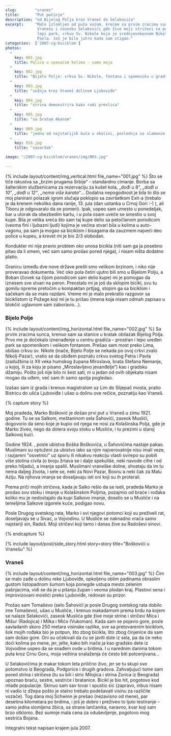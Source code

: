 ```yaml
---
slug:        "vranes"
title:       "Put počinje"
description: "od Bijelog Polja kroz Vraneš do Selakovića"
excerpt:     "Malo izlomljen od puta vozom, krećem sa prvim zracima sunca sa bjelopoljske železničke stanice prema
              Vranešu i zaseoku Selakovići gde žive moji stričevi sa porodicama. Usput obilazim Bijelo Polje, mali
              lepi park, crkvu Sv. Nikole koja je srednjevekovnom Nikolj-pazaru dala ime i čuvenu crkvu Sv. Petra i
              Pavla. Još je bilo jutro kada sam stigao."
categories:  ['2007-cg-biciklom']
photos:
  -
    key: 001.jpg
    title: Polica u spavaćim kolima - samo moja
  -
    key: 002.jpg
    title: "Bijelo Polje: crkva Sv. Nikole, fontana i spomeniku u gradskom parku, crkva Sv. Petra i Pavla"
  -
    key: 003.jpg
    title: "vožnja kroz Vraneš dolinom Ljuboviđe"
  -
    key: 004.jpg
    title: "strina demonstrira kako radi preslica"
  -
    key: 005.jpg
    title: "sa bratom Akanom"
  -
    key: 009.jpg
    title: "jedna od najstarijih kuća u okolini, poslednja sa slamenim krovom"
  -
    key: 010.jpg
    title: "savardak"

image: "/2007-cg-biciklom/vranes/img/003.jpg"
  
---
```


{% include layout/content/img_vertical.html file_name="001.jpg" %}
Što se tiče iskustva sa „brzim prugama Srbije“ - standardno cimanje. Borba sa šalterskim službenicama za rezervaciju za kušet 
kola, „dođi u 8“, *„dođi u 10“*, *„dođi u 12“*, *„nema više karata“*... Dodatna nepogodnost je bila to što se moj planirani 
polazak igrom slučaja poklopio sa završetkom Exit-a (trebalo je da krenem nekoliko dana ranije, 13. jula (dan ustanka u 
Crnoj Gori :-) ), ali Tiboru je odgovaralo da se pomeri). Ipak, uspeo sam umesto u ponedeljak, bar u utorak da obezbedim kartu, 
i u pola osam uveče se smestio u svoj kupe. Bila je velika sreća što sam taj kupe delio sa petočlanom porodicom (veoma 
fini i ljubazni ljudi) kojima je većina stvari bila u kolima u auto-vagonu, pa sam ja mogao sa biciklom i bisagama da 
zauzmem najveći deo police u kupeu, a krevet mi je bio 2/3 slobodan.

Kondukter mi nije pravio problem oko unosa bicikla (niti sam ga ja posebno pitao da li smem, već sam samo prošao pored 
njega), i nisam ništa dodatno platio. 

Granicu između dve nove države prešli smo velikom brzinom, i niko nije proveravao dokumenta. Već oko pola četiri ujutro 
bili smo u Bijelom Polju, a Boban (čovek sa čijom porodicom sam delio kupe) mi je pomogao da iznesem sve stvari na peron. 
Preostalo mi je još da sklopim bicikl, svu tu gomilu opreme pretočim u kompaktan prtljag, stopim ga sa biciklom i 
sačekam da se malo razdani. Vreme mi je malo prekratio razgovor sa biciklistom iz Požege koji mi je tu prišao 
(imena koja nisam odmah zapisao u blokčić uglavnom sam zaboravio...). 

### Bijelo Polje

{% include layout/content/img_horizontal.html file_name="002.jpg" %}
Sa prvim zracima sunca, krenuo sam sa stanice u kratak obilazak Bijelog Polja. Prvo me je dočekalo iznenađenje u centru 
gradića – prostran i lepo uređen park sa spomenikom i velikom fontanom. Prešao sam most preko Lima, obišao crkvu sv. 
Nikole (inače, Bijelo Polje se nekada po ovoj crkvi zvalo Nikolj-Pazar), vratio se da obiđem poznatu crkvu svetog Petra 
i Pavla (zadužbina iz XII veka humskog župana Miroslava, brata Stefana Nemanje, u kojoj, ili za koju je pisano 
„Miroslavljevo jevanđelje“) kao i gradsku džamiju. Pošto još nije bilo ni šest sati, ni u jedan od ovih objekata nisam 
mogao da uđem, već sam ih samo spolja pogledao. 

Izašao sam iz grada i krenuo magistralom uz Lim do Slijepač mosta, pratio Bistricu do ušća Ljuboviđe i ušao u dolinu 
ove rečice, poznatiju kao Vraneš. 

{% capture story %}
<p>Moj pradeda, Marko Bošković je došao prvi put u Vraneš u zimu 1921. godine. Tu se sa Salkom, meštaninom sela Šahovići, 
zaseok Muslići, dogovorio da seno koje je kupio od njega ne nosi za Kolašinska Polja, gde je Marko živeo, nego da  
dotera svoju stoku u Musliće, i tu prezimi u staroj Salkovoj kući.</p> 

<p>Godine 1924. , posle ubistva Boška Boškovića, u Šahovićima nastaje pakao. Muslimani su optuženi za ubistvo iako sa njim 
najverovatnije nisu imali veze, i razjareni "osvetnici" uz sporu ili nikakvu reakciju vlasti svirepo su pobili više 
stotina civila (o broju žrtava se i dalje spekuliše, neki navode cifre i od preko hiljadu), a imanja spalili. 
Muslimani vraneške doline, shvataju da im tu nema daljeg života, i sele se, neki za Novi Pazar, Bosnu a neki čak za 
Malu Aziju. Na njihova imanja se doseljavaju isti oni koji su ih proterali.</p> 

<p>Prema priči mojih stričeva, kada je Salko rešio da se iseli, pradeda Marko je prodao svu stoku i imanje u Kolašinskim 
Poljima, pozajmio od braće i rođaka koliko mu je nedostajalo da kupi Salkovo imanje, doselio se u Musliće i na 
temeljima Salkove izgorele kuće, podigao novu.</p>

<p>Posle Drugog svetskog rata, Marko i svi njegovi potomci koji su preživeli rat, doseljavaju se u Sivac, u Vojvodinu. U 
Musliće se naknadno vraća samo najstariji sin, Radoš. Moji stričevi koji tamo i danas žive su Radoševi sinovi.</p> 
{% endcapture %}

{% include layout/post/side_story.html story=story title="Boškovići u Vranešu" %}

### Vraneš 

{% include layout/content/img_horizontal.html file_name="003.jpg" %}
Čim se malo zađe u dolinu reke Ljuboviđe, opkoljenu oblim padinama obraslim gustom listopadnom šumom koja ponegde 
ustupa mesto zelenim pašnjacima, vidi se da je u pitanju župan i veoma plodan kraj. Plastovi sena i improvizovani 
mostići preko Ljuboviđe, redovan su prizor. 

Prošao sam Tomaševo (selo Šahovići je posle Drugog svetskog rata dobilo ime Tomaševo), ušao u Musliće, i krenuo 
makadamom prema brdu na kojem se nalaze Selakovići, zaseok Muslića gde žive moje strine i stričevi Mica i Mišur 
(Radojica) i Milka i Mićo (Vukoman). Kada sam se pojavio gore, posle savladanih skoro 250 metara visinske razlike, sve 
sa pretovarenim biciklom, šok mojih rođaka bio je potpun, što zbog bicikla, što zbog činjenice da sam sam došao gore. 
Oni su očekivali da ću se javiti dole iz sela, pa da će neko doći kolima po mene, jer, jelte, kako bih inače ja kao 
gradsko dete iz Vojvodine uspeo da se snađem ovde u brdima. I u narednim danima tokom puta kroz Crnu Goru, moja veština 
snalaženja će često biti potcenjivana... 

U Selakovićima je makar tokom leta prilično živo, jer se tu skupi svo potomstvo iz Beograda, Podgorice i drugih gradova. 
Zahvaljujući tome sam pored strina i stričeva (tu su bili i stric Milojica i strina Zorica iz Beograda) upoznao braću, 
sestre, sestriće i bratanice. Bicikl je bio hit, pogotovo kod mlađe populacije. Skinuo sam sav tovar i spustio sic 
(zapravo, inbus nisam ni vadio iz džepa pošto je stalno trebalo podešavati visinu za različite vozače). Tog dana moj 
Schwinn je prešao (nezavisno od mene), par desetina kilometara po brdima, i još je dobro i preživeo to ljuto testiranje 
– samo jedna slomljena žbica, sa strane lančanika, naravno, kvar koji sam brzo otklonio. Bez sumnje mala cena za 
oduševljenje, pogotovo mog sestrića Bojana. 

<span class="caption text-muted pull-right">Integralni tekst napisan krajem jula 2007.</span>